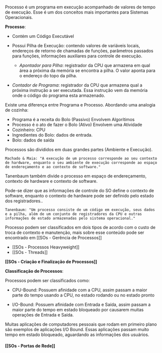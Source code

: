 Processo é um programa em execução acompanhado de valores de tempo de execução. Esse é um dos conceitos mais importantes para Sistemas Operacionais. 

**Processo**:

- Contém um Código Executável

- Possui Pilha de Execução: contendo valores de variáveis locais, endereços de retorno de chamadas de funções, parâmetros passados para funções, informações auxiliares para controle de execução.
	 - *Apontador para Pilha*: registrador da CPU que armazena em qual área a próxima da memória se encontra a pilha. O valor aponta para o endereço do topo da pilha.
	 
- *Contador de Programa*:  registrador da CPU que armazena qual a próxima instrução a ser executada. Essa instrução vem da memória onde o código do programa esta armazenado.

Existe uma diferença entre Programa e Processo. Abordando uma analogia de cozinha:

- Programa é a receita do Bolo (Passivo) Envolvem Algorítimos
- Processo é o ato de fazer o Bolo (Ativo) Envolvem uma Atividade
- Cozinheiro: CPU
- Ingredientes do Bolo: dados de entrada.
- Bolo: dados de saída

Processos são divididos em duas grandes partes (Ambiente e Execução).

	Machado & Maia: "A execução de um processo corresponde ao seu contexto de hardware, enquanto o seu ambiente de execução corresponde ao espaço de endereçamento e ao contexto de software."

Tanenbaum também divide o processo em espaço de endereçamento, contexto de hardware e contexto de software. 

Pode-se dizer que as informações de controle do SO define o contexto de software, enquanto o contexto de hardware pode ser definido pelo estado dos registradores.. 

	Tanenbaum: "Um processo consiste de um código em execução, seus dados e a pilha, além de um conjunto de registradores da CPU e outras informações de estado armazenadas pelo sistema operacional."

Processo podem ser classificados em dois tipos de acordo com o custo de troca de contexto e manutenção, mais sobre esse conteúdo pode ser encontrado em [[SOs - Gerência de Processos]]

- [[SOs - Processos Heavyweight]] 
- [[SOs -  Threads]]

**[[SOs - Criação e Finalização de Processos]]**

**Classificação de Processos**:

Processos podem ser classificados como:

- CPU-Bound: Possuem afinidade com a CPU, assim passam a maior parte do tempo usando a CPU, no estado rodando ou no estado pronto

- I/O-Bound: Possuem afinidade com Entrada e Saída, assim passam a maior parte do tempo em estado bloqueado por causarem muitas operações de Entrada e Saída.

Muitas aplicações de computadores pessoais que rodam em primeiro plano são exemplos de aplicações I/O Bound. Essas aplicações passam muito tempo em estado bloqueado, aguardando as informações dos usuários.

#### [[SOs - Portas de Rede]]
